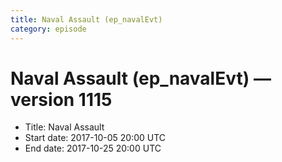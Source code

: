 ```yaml
---
title: Naval Assault (ep_navalEvt)
category: episode
---
```


# Naval Assault (ep_navalEvt) — version 1115



  * Title: Naval Assault
  * Start date: 2017-10-05 20:00 UTC
  * End date: 2017-10-25 20:00 UTC

